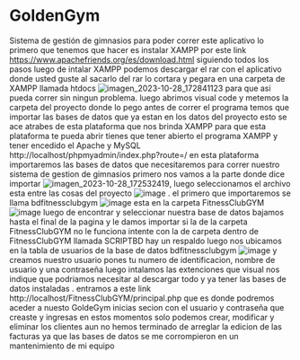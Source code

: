 # GoldenGym
Sistema de gestión de gimnasios 
para poder correr este aplicativo lo primero que tenemos que hacer es instalar XAMPP por este link https://www.apachefriends.org/es/download.html   siguiendo todos los pasos 
luego de intalar XAMPP podemos descargar el rar con el aplicativo donde usted guste al sacarlo del rar lo cortara y pegara en una carpeta de XAMPP llamada htdocs ![imagen_2023-10-28_172841123](https://github.com/RubenDarioAriza/GoldenGym/assets/89140491/55566ed5-90f3-45e5-89c5-a03d27d32b2f)
 para que asi pueda correr sin ningun problema.
luego abrimos visual code y metemos la carpeta del proyecto donde lo pego
antes de correr el programa temos que importar las bases de datos que ya estan en los datos del proyecto esto se ace atrabes de esta plataforma que nos brinda XAMPP para que esta plataforma te pueda abrir tienes que tener abierto el programa XAMPP y tener encedido el Apache y MySQL http://localhost/phpmyadmin/index.php?route=/ 
en esta plataforma importaremos las bases de datos que necesitaremos para correr nuestro sistema de gestion de gimnasios 
primero nos vamos a la parte donde dice importar  ![imagen_2023-10-28_172532419](https://github.com/RubenDarioAriza/GoldenGym/assets/89140491/657b818e-fb25-46a7-9f1e-0afc1f56be5e), luego seleccionamos el archivo esta entre las cosas del proyecto ![image](https://github.com/RubenDarioAriza/GoldenGym/assets/89140491/c10410e7-1f46-4f72-8350-58183a3212d5)
.
el primero que importaremos se llama bdfitnessclubgym  ![image](https://github.com/RubenDarioAriza/GoldenGym/assets/89140491/db80f129-f870-456d-8f69-8208763db951)
esta en la carpeta FitnessClubGYM ![image](https://github.com/RubenDarioAriza/GoldenGym/assets/89140491/6aaa7339-d021-4e97-95a7-4692b4f79f20)
luego de encontrar y seleccionar nuestra base de datos bajamos hasta el final de la pagina y le damos importar si la de la carpeta FitnessClubGYM no le funciona intente con la de carpeta dentro de FitnessClubGYM llamada SCRIPTBD hay un respaldo 
luego nos ubicamos en la tabla de usuarios de la base de datos bdfitnessclubgym ![image](https://github.com/RubenDarioAriza/GoldenGym/assets/89140491/375901ce-ad7f-4be0-ac1c-b38575c801f9)
y creamos nuestro usuario pones tu numero de identificacion, nombre de usuario y una contraseña luego 
intalamos las extenciones que visual nos indique que podriamos necesitar al descargar todo y ya tener las bases de datos instaladas .
entramos a este link http://localhost/FitnessClubGYM/principal.php   que es donde podremos aceder a nuesto GoldeGym inicias secion con el usuario y contraseña que creaste y ingresas 
en estos momentos solo podemos crear, modificar y eliminar los clientes aun no hemos terminado de arreglar la edicion de las facturas ya que las bases de datos se me corrompieron en un mantenimiento de mi equipo
